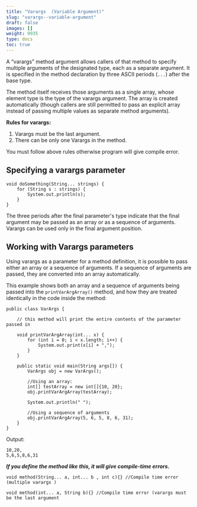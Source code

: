 ```yaml
---
title: "Varargs  (Variable Argument)"
slug: "varargs--variable-argument"
draft: false
images: []
weight: 9935
type: docs
toc: true
---
```


A “varargs” method argument allows callers of that method to specify multiple arguments of the designated type, each as a separate argument.  It is specified in the method declaration by three ASCII periods (`...`) after the base type.

The method itself receives those arguments as a single array, whose element type is the type of the varargs argument.  The array is created automatically (though callers are still permitted to pass an explicit array instead of passing multiple values as separate method arguments).

**Rules for varargs:**
 1. Varargs must be the last argument.
 2. There can be only one Varargs in the method.

You must follow above rules otherwise program will give compile error.

## Specifying a varargs parameter
    void doSomething(String... strings) {
        for (String s : strings) {
            System.out.println(s);
        }
    }

The three periods after the final parameter's type indicate that the final argument may be passed as an array or as a sequence of arguments. Varargs can be used only in the final argument position.

## Working with Varargs parameters
Using varargs as a parameter for a method definition, it is possible to pass either an array or a sequence of arguments. If a sequence of arguments are passed, they are converted into an array automatically.

This example shows both an array and a sequence of arguments being passed into the `printVarArgArray()` method, and how they are treated identically in the code inside the method:

    public class VarArgs {
        
        // this method will print the entire contents of the parameter passed in
        
        void printVarArgArray(int... x) {
            for (int i = 0; i < x.length; i++) {
                System.out.print(x[i] + ",");
            }
        }
        
        public static void main(String args[]) {
            VarArgs obj = new VarArgs();
            
            //Using an array:
            int[] testArray = new int[]{10, 20};
            obj.printVarArgArray(testArray); 
           
            System.out.println(" ");
            
            //Using a sequence of arguments
            obj.printVarArgArray(5, 6, 5, 8, 6, 31);
        }
    }

Output:

    10,20, 
    5,6,5,8,6,31

***If you define the method like this, it will give compile-time errors.***

    void method(String... a, int... b , int c){} //Compile time error (multiple varargs )
  
    void method(int... a, String b){} //Compile time error (varargs must be the last argument 

